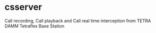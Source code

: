 # csserver
Call recording, Call playback and Call real time interception from TETRA DAMM Tetraflex Base Station
